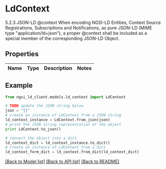 # LdContext

5.2.3 JSON-LD @context  When encoding NGSI-LD Entities, Context Source Registrations, Subscriptions and Notifications, as pure JSON-LD (MIME type \"application/ld+json\"), a proper @context shall be included as a special member of the corresponding JSON-LD Object. 

## Properties

Name | Type | Description | Notes
------------ | ------------- | ------------- | -------------

## Example

```python
from ngsi_ld_client.models.ld_context import LdContext

# TODO update the JSON string below
json = "{}"
# create an instance of LdContext from a JSON string
ld_context_instance = LdContext.from_json(json)
# print the JSON string representation of the object
print LdContext.to_json()

# convert the object into a dict
ld_context_dict = ld_context_instance.to_dict()
# create an instance of LdContext from a dict
ld_context_form_dict = ld_context.from_dict(ld_context_dict)
```
[[Back to Model list]](../README.md#documentation-for-models) [[Back to API list]](../README.md#documentation-for-api-endpoints) [[Back to README]](../README.md)


